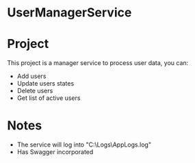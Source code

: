 # UserManagerService

# Project

This project is a manager service to process user data, you can:


  * Add users
  * Update users states
  * Delete users
  * Get list of active users

# Notes

  * The service will log into "C:\Logs\AppLogs.log"
  * Has Swagger incorporated

